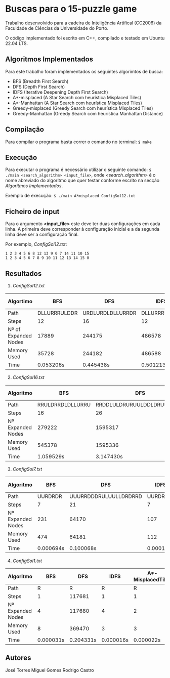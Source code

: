 
# Buscas para o 15-puzzle game
Trabalho desenvolvido para a cadeira de Inteligência Artifical (CC2006) da Faculdade de Ciências da Universidade do Porto.

O código implementado foi escrito em C++, compilado e testado em Ubuntu 22.04 LTS.
## Algoritmos Implementados
Para este trabalho foram implementados os seguintes algorimtos de busca:

 - BFS (Breadth First Search)
 - DFS (Depth First Search)
 - IDFS (Iterative Deepening Depth First Search)
 - A*-misplaced (A Star Search com heurística Misplaced Tiles)
 - A*-Manhattan (A Star Search com heurística Misplaced Tiles)
 - Greedy-misplaced (Greedy Search com heurística Misplaced Tiles)
 - Greedy-Manhattan (Greedy Search com heurística Manhattan Distance)

## Compilação
Para compilar o programa basta correr o comando no terminal: `$ make`

## Execução
Para executar o programa é necessário utilizar o seguinte comando: `$ ./main <search_algorithm> <input_file>`, onde *<search_algorithm>* é o nome abreviado do algoritmo que quer testar conforme escrito na secção *Algoritmos Implementados*.

Exemplo de execução: `$ ./main A*misplaced ConfigSol12.txt`

## Ficheiro de input
Para o argumento **<input_file>** este deve ter duas configurações em cada linha. A primeira deve corresponder à configuração inicial e a da segunda linha deve ser a configuração final.

Por exemplo, *ConfigSol12.txt*:

    1 2 3 4 5 6 8 12 13 9 0 7 14 11 10 15
    1 2 3 4 5 6 7 8 9 10 11 12 13 14 15 0

## Resultados

 1. *ConfigSol12.txt*

| Algortimo           |BFS	        |DFS		      |IDFS |A*-MisplacedTiles	|A*-Manhattan |Greedy-Manhattan 	| Greedy-MisplacedTiles	|
|---------------------|-------------|-------------|-----|-------------------|-------------|------------|------|
|Path          	 			|DLLURRRULDDR	|URDLURDLDLLURRDR							|DLLURRRULDDR			|DLLURRRULDDR				|DLLURRRULDDR	|DLLURRRULDDR	| RULDDLLURRDR |
|Steps          			|12						|16							|12			|12									|12						|12	|12
|Nº of Expanded Nodes	|17889				|244175							|486578			|68									|26						|15	|17
|Memory Used					|35728				|244182							|486588			|140								|52						|32	|39
|Time									|0.053206s		|0.445438s							|0.501213s			|0.000260s					|0.000137s		|0.000079s	| 0.000089s

 2. *ConfigSol16.txt*
 
| Algoritmo					|BFS|DFS|IDFS|A*-MisplacedTiles|A*-Manhattan|Greedy-Manhattan|Greedy-MisplacedTiles|
|-------------------|--|--|--|--|--|--|--|
|Path 							|RRULDRRDLDLLURRU|RRDDLULDRURUULDDLDRUURRDLU | |RRULDRRDLDLLURRU|RRRDLDLLURRUULDR| |RRRDLUULDRDDLLURRU
|Steps							|16|26 | |16|16| |18			
|Nº Expanded Nodes	|279222|1595317 | |110|212106| |24
|Memory Used				|545378|1595336 | |249|406765| |57
|Time								|1.059529s|3.147430s | |0.000451s|1.040513s|	|0.000118s	 

 3. *ConfigSol7.txt*

|Algoritmo|BFS|DFS|IDFS|A*-MisplacedTiles|A*-Manhattan|Greedy-Manhattan|Greedy-MisplacedTiles|
|--|--|--|--|--|--|--|--|
|Path|UURDRDR|UUURRDDDRULUULLDRDRRD|UURDRDR|UURDRDR|UURDRDR|UURDRDR|UURDRDR|
|Steps|7|21|7|7|7|7|7|
|Nº Expanded Nodes|231|64170|107|8|8|8|8
|Memory Used|474|64181|112|17|17|17|17|
|Time|0.000694s|0.100068s|0.000155s|0.000054s|0.000051s|0.000048s|0.000052s|


 4. *ConfigSol1.txt*

|Algoritmo|BFS|DFS|IDFS|A*-MisplacedTiles|A*-Manhattan|Greedy-Manhattan|Greedy-MisplacedTiles
|--|--|--|--|--|--|--|--|
|Path|R|R|R|R|R|R|R|
|Steps|1|117681|1|1|1|1|1|
|Nº Expanded Nodes|4|117680|4|2|2|2|2|
|Memory Used|8|369470|3|3|3|3|3|
|Time|0.000031s|0.204331s|0.000016s|0.000022s|0.000025s|0.000023s|0.000022s|

## Autores
José Torres
Miguel Gomes 
Rodrigo Castro
